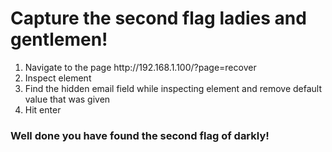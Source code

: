 <h1>Capture the second flag ladies and gentlemen!</h1>

<ol>

<li> Navigate to the page http://192.168.1.100/?page=recover </li>
<li> Inspect element </li>
<li> Find the hidden email field while inspecting element and remove default value that was given </li>
<li> Hit enter </li>

</ol>

<h3>Well done you have found the second flag of darkly!</h3>
